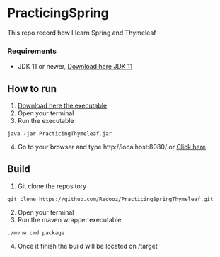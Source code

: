 # PracticingSpring
This repo record how I learn Spring and Thymeleaf

### Requirements
* JDK 11 or newer, [Download here JDK 11](https://www.oracle.com/java/technologies/javase/jdk11-archive-downloads.html)

## How to run

1. [Download here the executable](https://github.com/Redooz/PracticingSpringThymeleaf/releases/download/v1.0/PracticingThymeleaf.jar)
2. Open your terminal 
3. Run the executable
```
java -jar PracticingThymeleaf.jar
```
4. Go to your browser and type http://localhost:8080/ or [Click here](http://localhost:8080/)

## Build
1. Git clone the repository
```
git clone https://github.com/Redooz/PracticingSpringThymeleaf.git
```
2. Open your terminal
3. Run the maven wrapper executable
```
./mvnw.cmd package
```
4. Once it finish the build will be located on /target
